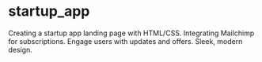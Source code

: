 # startup_app
Creating a startup app landing page with HTML/CSS. Integrating Mailchimp for subscriptions. Engage users with updates and offers. Sleek, modern design.
